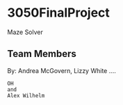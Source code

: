 # 3050FinalProject
Maze Solver

## Team Members
By: Andrea McGovern,
	Lizzy White
	....
	
	
	OH
	and
	Alex Wilhelm
